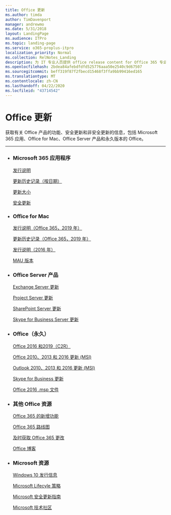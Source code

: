```yaml
---
title: Office 更新
ms.author: timda
author: TimDavenport
manager: andrewmo
ms.date: 5/31/2018
layout: LandingPage
ms.audience: ITPro
ms.topic: landing-page
ms.service: o365-proplus-itpro
localization_priority: Normal
ms.collection: RelNotes_Landing
description: 为 IT 专业人员提供 office release content for Office 365 专业增强版、Office for Mac、永久 Office 和 Office Server 产品的链接
ms.openlocfilehash: 2bdea84afebdfdfd525776aaa50e2540c9d67507
ms.sourcegitcommit: beff319f87f2fbecd15468f3ffa9bb99416ed165
ms.translationtype: MT
ms.contentlocale: zh-CN
ms.lasthandoff: 04/22/2020
ms.locfileid: "43714542"
---
```

# <a name="office-updates"></a>Office 更新

  
获取有关 Office 产品的功能、安全更新和非安全更新的信息，包括 Microsoft 365 应用、Office for Mac、Office Server 产品和永久版本的 Office。
  

---

<ul class="panelContent cardsW">
    <li>
        <div class="cardSize">
            <div class="cardPadding">
                <div class="card">
                    <div class="cardText">
                        <h3>Microsoft 365 应用程序</h3>
                        <p><a href="release-notes-office365-proplus.md">发行说明</a></p>
                        <p><a href="update-history-office365-proplus-by-date.md">更新历史记录（按日期）</a></p>
                        <p><a href="download-sizes-office365-proplus-updates.md">更新大小</a></p>
                        <p><a href="office365-proplus-security-updates.md">安全更新</a></p>
                    </div>
                </div>
            </div>
        </div>
    </li>
    <li>
        <div class="cardSize">
            <div class="cardPadding">
                <div class="card">
                    <div class="cardText">
                        <h3>Office for Mac</h3>
                        <p><a href="release-notes-office-for-mac.md">发行说明（Office 365，2019 年）</a></p>
                        <p><a href="update-history-office-for-mac.md">更新历史记录（Office 365，2019 年）</a></p>
                        <p><a href="release-notes-office-2016-mac.md">发行说明（2016 年）</a></p>
                        <p><a href="release-history-microsoft-autoupdate.md">MAU 版本</a></p>
                     </div>
                </div>
            </div>
        </div>
    </li>
    <li>
        <div class="cardSize">
            <div class="cardPadding">
                <div class="card">
                    <div class="cardText">
                        <h3>Office Server 产品</h3>
                        <p><a href="https://docs.microsoft.com/Exchange/new-features/build-numbers-and-release-dates">Exchange Server 更新</a></p>
                        <p><a href="project-server-updates.md">Project Server 更新</a></p>
                        <p><a href="sharepoint-updates.md">SharePoint Server 更新</a></p>
                        <p><a href="https://docs.microsoft.com/SkypeForBusiness/sfb-server-updates">Skype for Business Server 更新</a></p>
               </div>
                </div>
            </div>
        </div> 
    </li>
</ul>  


<ul class="panelContent cardsW">
    <li>
        <div class="cardSize">
            <div class="cardPadding">
                <div class="card">
                    <div class="cardText">
                        <h3>Office（永久）</h3>
                            <p><a href="update-history-office-2019.md">Office 2016 和2019（C2R）</a></p>
                            <p><a href="office-updates-msi.md">Office 2010、2013 和 2016 更新 (MSI)</a></p>
                            <p><a href="outlook-updates-msi.md">Outlook 2010、2013 和 2016 更新 (MSI)</a></p>
                            <p><a href="https://docs.microsoft.com/SkypeForBusiness/sfb-client-updates">Skype for Business 更新</a></p>
                            <p><a href="msp-files-office-2016.md">Office 2016 .msp 文件</a></p>
                    </div>
                </div>
            </div>
        </div>
    </li>
    <li>
        <div class="cardSize">
            <div class="cardPadding">
                <div class="card">
                    <div class="cardText">
                        <h3>其他 Office 资源</h3>
                            <p><a href="https://support.office.com/article/95c8d81d-08ba-42c1-914f-bca4603e1426">Office 365 的新增功能</a></p>
                            <p><a href="https://www.microsoft.com/microsoft-365/roadmap?rtc=2&filters=O365">Office 365 路线图</a></p>
                            <p><a href="https://support.office.com/article/719f4904-cbdd-4889-a0cf-fbd7837dfecd">及时获取 Office 365 更改</a></p>
                            <p><a href="https://www.microsoft.com/microsoft-365/blog/office/">Office 博客</a></p>
                    </div>
                </div>
            </div>
        </div>
    </li>
    <li>
        <div class="cardSize">
            <div class="cardPadding">
                <div class="card">
                    <div class="cardText">
                        <h3>Microsoft 资源</h3>
                            <p><a href="https://www.microsoft.com/itpro/windows-10/release-information">Windows 10 发行信息</a></p>
                            <p><a href="https://support.microsoft.com/lifecycle">Microsoft Lifecyle 策略</a></p>
                            <p><a href="https://portal.msrc.microsoft.com/">Microsoft 安全更新指南</a></p>
                            <p><a href="https://techcommunity.microsoft.com/">Microsoft 技术社区</a></p>
                    </div>
                </div>
            </div>
        </div>
    </li>
</ul>  
